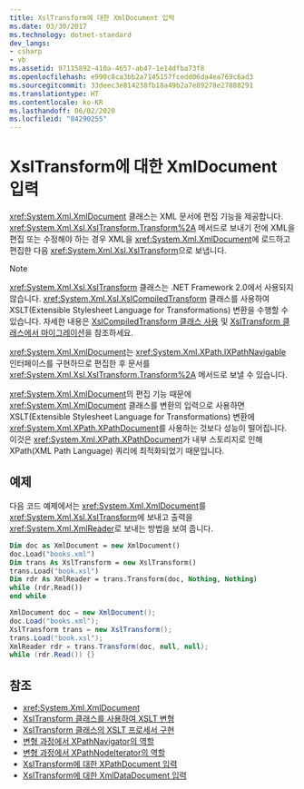 ```yaml
---
title: XslTransform에 대한 XmlDocument 입력
ms.date: 03/30/2017
ms.technology: dotnet-standard
dev_langs:
- csharp
- vb
ms.assetid: 97115892-410a-4657-ab47-1e14dfba73f8
ms.openlocfilehash: e990c8ca3bb2a7145157fcedd06da4ea769c6ad3
ms.sourcegitcommit: 33deec3e814238fb18a49b2a7e89278e27888291
ms.translationtype: HT
ms.contentlocale: ko-KR
ms.lasthandoff: 06/02/2020
ms.locfileid: "84290255"
---
```

# <a name="xmldocument-input-to-xsltransform"></a>XslTransform에 대한 XmlDocument 입력
<xref:System.Xml.XmlDocument> 클래스는 XML 문서에 편집 기능을 제공합니다. <xref:System.Xml.Xsl.XslTransform.Transform%2A> 메서드로 보내기 전에 XML을 편집 또는 수정해야 하는 경우 XML을 <xref:System.Xml.XmlDocument>에 로드하고 편집한 다음 <xref:System.Xml.Xsl.XslTransform>으로 보냅니다.  
  
> [!NOTE]
> <xref:System.Xml.Xsl.XslTransform> 클래스는 .NET Framework 2.0에서 사용되지 않습니다. <xref:System.Xml.Xsl.XslCompiledTransform> 클래스를 사용하여 XSLT(Extensible Stylesheet Language for Transformations) 변환을 수행할 수 있습니다. 자세한 내용은 [XslCompiledTransform 클래스 사용](using-the-xslcompiledtransform-class.md) 및 [XslTransform 클래스에서 마이그레이션](migrating-from-the-xsltransform-class.md)을 참조하세요.  
  
 <xref:System.Xml.XmlDocument>는 <xref:System.Xml.XPath.IXPathNavigable> 인터페이스를 구현하므로 편집한 후 문서를 <xref:System.Xml.Xsl.XslTransform.Transform%2A> 메서드로 보낼 수 있습니다.  
  
 <xref:System.Xml.XmlDocument>의 편집 기능 때문에 <xref:System.Xml.XmlDocument> 클래스를 변환의 입력으로 사용하면 XSLT(Extensible Stylesheet Language for Transformations) 변환에 <xref:System.Xml.XPath.XPathDocument>를 사용하는 것보다 성능이 떨어집니다. 이것은 <xref:System.Xml.XPath.XPathDocument>가 내부 스토리지로 인해 XPath(XML Path Language) 쿼리에 최적화되었기 때문입니다.  
  
## <a name="example"></a>예제  
 다음 코드 예제에서는 <xref:System.Xml.XmlDocument>를 <xref:System.Xml.Xsl.XslTransform>에 보내고 출력을 <xref:System.Xml.XmlReader>로 보내는 방법을 보여 줍니다.  
  
```vb  
Dim doc as XmlDocument = new XmlDocument()  
doc.Load("books.xml")  
Dim trans As XslTransform = new XslTransform()  
trans.Load("book.xsl")  
Dim rdr As XmlReader = trans.Transform(doc, Nothing, Nothing)  
while (rdr.Read())  
end while  
```  
  
```csharp  
XmlDocument doc = new XmlDocument();  
doc.Load("books.xml");  
XslTransform trans = new XslTransform();  
trans.Load("book.xsl");  
XmlReader rdr = trans.Transform(doc, null, null);  
while (rdr.Read()) {}  
```  
  
## <a name="see-also"></a>참조

- <xref:System.Xml.XmlDocument>
- [XslTransform 클래스를 사용하여 XSLT 변형](xslt-transformations-with-the-xsltransform-class.md)
- [XslTransform 클래스의 XSLT 프로세서 구현](xsltransform-class-implements-the-xslt-processor.md)
- [변형 과정에서 XPathNavigator의 역할](xpathnavigator-in-transformations.md)
- [변형 과정에서 XPathNodeIterator의 역할](xpathnodeiterator-in-transformations.md)
- [XslTransform에 대한 XPathDocument 입력](xpathdocument-input-to-xsltransform.md)
- [XslTransform에 대한 XmlDataDocument 입력](xmldatadocument-input-to-xsltransform.md)
